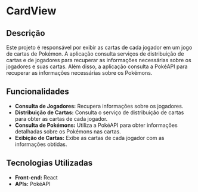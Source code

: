 # CardView

## Descrição

Este projeto é responsável por exibir as cartas de cada jogador em um jogo de cartas de Pokémon. A aplicação consulta serviços de distribuição de cartas e de jogadores para recuperar as informações necessárias sobre os jogadores e suas cartas. Além disso, a aplicação consulta a PokéAPI para recuperar as informações necessárias sobre os Pokémons.

## Funcionalidades

- **Consulta de Jogadores:** Recupera informações sobre os jogadores.
- **Distribuição de Cartas:** Consulta o serviço de distribuição de cartas para obter as cartas de cada jogador.
- **Consulta de Pokémons:** Utiliza a PokéAPI para obter informações detalhadas sobre os Pokémons nas cartas.
- **Exibição de Cartas:** Exibe as cartas de cada jogador com as informações obtidas.

## Tecnologias Utilizadas
- **Front-end:** React
- **APIs:** PokéAPI
